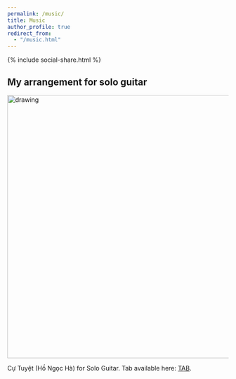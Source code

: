 ```yaml
---
permalink: /music/
title: Music
author_profile: true
redirect_from: 
  - "/music.html"
---
```


{% include social-share.html %}

## My arrangement for solo guitar

<img src="https://elsentjhung.github.io/images/cu-tuyet.png" alt="drawing" width="600"/>

Cự Tuyệt (Hồ Ngọc Hà) for Solo Guitar. Tab available here: [TAB].

[Tab]: https://elsentjhung.github.io/files/cu-tuyet.pdf


